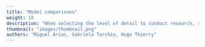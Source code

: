 ```yaml
---
title: "Model comparisons"
weight: 18
description: "When selecting the level of detail to conduct research, scientists must balance between the generalizability, complexity, accuracy, and spatial extent of the analysis. As an example, the evaluation of the Human Footprint on ecosystems varies at multiple scales."
thumbnail: "images/thumbnail.png"
authors: "Miguel Arias, Gabriela Torchio, Hugo Thierry"
---
```


